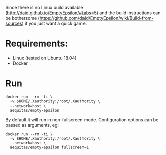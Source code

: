 Since there is no Linux build available (http://daid.github.io/EmptyEpsilon/#tabs=5) and the build instructions can be bothersome (https://github.com/daid/EmptyEpsilon/wiki/Build-from-sources) if you just want a quick game.

# Requirements:

- Linux (tested on Ubuntu 18.04)
- Docker

# Run

```
docker run --rm -ti \
  -v $HOME/.Xauthority:/root/.Xauthority \
  --network=host \
  aequitas/empty-epsilon
```

By default it will run in non-fullscreen mode. Configuration options can be passed as arguments, eg:

```
docker run --rm -ti \
  -v $HOME/.Xauthority:/root/.Xauthority \
  --network=host \
  aequitas/empty-epsilon fullscreen=1
```
